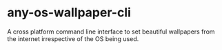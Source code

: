# any-os-wallpaper-cli
A cross platform command line interface to set beautiful wallpapers from the internet irrespective of the OS being used.
